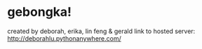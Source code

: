 # gebongka!
created by deborah, erika, lin feng & gerald
link to hosted server: http://deborahlu.pythonanywhere.com/
